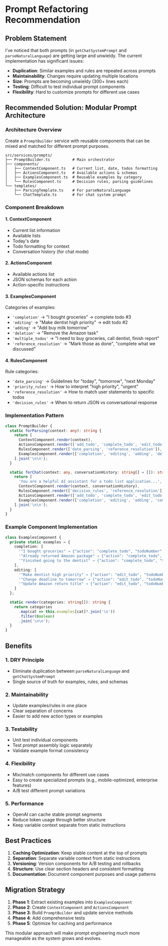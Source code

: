 # Prompt Refactoring Recommendation

## Problem Statement

I've noticed that both prompts (in `getChatSystemPrompt` and `parseNaturalLanguage`) are getting large and unwieldy. The current implementation has significant issues:

- **Duplication**: Similar examples and rules are repeated across prompts
- **Maintainability**: Changes require updating multiple locations
- **Size**: Prompts are becoming unwieldy (300+ lines each)
- **Testing**: Difficult to test individual prompt components
- **Flexibility**: Hard to customize prompts for different use cases

## Recommended Solution: Modular Prompt Architecture

### Architecture Overview

Create a `PromptBuilder` service with reusable components that can be mixed and matched for different prompt purposes.

```
src/services/prompts/
├── PromptBuilder.ts          # Main orchestrator
├── components/
│   ├── ContextComponent.ts   # Current list, date, todos formatting
│   ├── ActionsComponent.ts   # Available actions & schemas
│   ├── ExamplesComponent.ts  # Reusable examples by category
│   └── RulesComponent.ts     # Decision rules, parsing guidelines
└── templates/
    ├── ParsingTemplate.ts    # For parseNaturalLanguage
    └── ChatTemplate.ts       # For chat system prompt
```

### Component Breakdown

#### 1. ContextComponent
- Current list information
- Available lists
- Today's date
- Todo formatting for context
- Conversation history (for chat mode)

#### 2. ActionsComponent
- Available actions list
- JSON schemas for each action
- Action-specific instructions

#### 3. ExamplesComponent
Categories of examples:
- `'completion'` → "I bought groceries" → complete todo #3
- `'editing'` → "Make dentist high priority" → edit todo #2
- `'adding'` → "Add buy milk tomorrow"
- `'deletion'` → "Remove the Amazon task"
- `'multiple_todos'` → "I need to buy groceries, call dentist, finish report"
- `'reference_resolution'` → "Mark those as done", "complete what we discussed"

#### 4. RulesComponent
Rule categories:
- `'date_parsing'` → Guidelines for "today", "tomorrow", "next Monday"
- `'priority_rules'` → How to interpret "high priority", "urgent"
- `'reference_resolution'` → How to match user statements to specific todos
- `'decision_rules'` → When to return JSON vs conversational response

### Implementation Pattern

```typescript
class PromptBuilder {
  static forParsing(context: any): string {
    return [
      ContextComponent.render(context),
      ActionsComponent.render(['add_todo', 'complete_todo', 'edit_todo', 'delete_todo']),
      RulesComponent.render(['date_parsing', 'reference_resolution']),
      ExamplesComponent.render(['completion', 'editing', 'adding', 'deletion'])
    ].join('\n\n');
  }

  static forChat(context: any, conversationHistory: string[] = []): string {
    return [
      'You are a helpful AI assistant for a todo list application...',
      ContextComponent.render(context, conversationHistory),
      RulesComponent.render(['decision_rules', 'reference_resolution']),
      ActionsComponent.render(['add_todo', 'complete_todo', 'edit_todo', 'delete_todo', 'command_sequence']),
      ExamplesComponent.render(['completion', 'editing', 'adding', 'complex_operations'])
    ].join('\n\n');
  }
}
```

### Example Component Implementation

```typescript
class ExamplesComponent {
  private static examples = {
    completion: [
      '"I bought groceries" → {"action": "complete_todo", "todoNumber": 3}',
      '"Already returned Amazon package" → {"action": "complete_todo", "todoNumber": 4}',
      '"Finished going to the dentist" → {"action": "complete_todo", "todoNumber": 2}'
    ],
    editing: [
      '"Make dentist high priority" → {"action": "edit_todo", "todoNumber": 2, "priority": "high"}',
      '"Change deadline to tomorrow" → {"action": "edit_todo", "todoNumber": 1, "dueDate": "2025-08-15"}',
      '"Update Amazon return title" → {"action": "edit_todo", "todoNumber": 4, "title": "return Amazon package today"}'
    ]
  };

  static render(categories: string[]): string {
    return categories
      .map(cat => this.examples[cat]?.join('\n'))
      .filter(Boolean)
      .join('\n\n');
  }
}
```

## Benefits

### 1. DRY Principle
- Eliminate duplication between `parseNaturalLanguage` and `getChatSystemPrompt`
- Single source of truth for examples, rules, and schemas

### 2. Maintainability
- Update examples/rules in one place
- Clear separation of concerns
- Easier to add new action types or examples

### 3. Testability
- Unit test individual components
- Test prompt assembly logic separately
- Validate example format consistency

### 4. Flexibility
- Mix/match components for different use cases
- Easy to create specialized prompts (e.g., mobile-optimized, enterprise features)
- A/B test different prompt variations

### 5. Performance
- OpenAI can cache stable prompt segments
- Reduce token usage through better structure
- Keep variable context separate from static instructions

## Best Practices

1. **Caching Optimization**: Keep stable content at the top of prompts
2. **Separation**: Separate variable context from static instructions
3. **Versioning**: Version components for A/B testing and rollbacks
4. **Structure**: Use clear section headers and consistent formatting
5. **Documentation**: Document component purposes and usage patterns

## Migration Strategy

1. **Phase 1**: Extract existing examples into `ExamplesComponent`
2. **Phase 2**: Create `ContextComponent` and `ActionsComponent`
3. **Phase 3**: Build `PromptBuilder` and update service methods
4. **Phase 4**: Add comprehensive tests
5. **Phase 5**: Optimize for caching and performance

This modular approach will make prompt engineering much more manageable as the system grows and evolves.